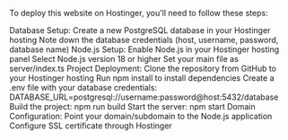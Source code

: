 To deploy this website on Hostinger, you'll need to follow these steps:

Database Setup:
Create a new PostgreSQL database in your Hostinger hosting
Note down the database credentials (host, username, password, database name)
Node.js Setup:
Enable Node.js in your Hostinger hosting panel
Select Node.js version 18 or higher
Set your main file as server/index.ts
Project Deployment:
Clone the repository from GitHub to your Hostinger hosting
Run npm install to install dependencies
Create a .env file with your database credentials:
DATABASE_URL=postgresql://username:password@host:5432/database
Build the project: npm run build
Start the server: npm start
Domain Configuration:
Point your domain/subdomain to the Node.js application
Configure SSL certificate through Hostinger
